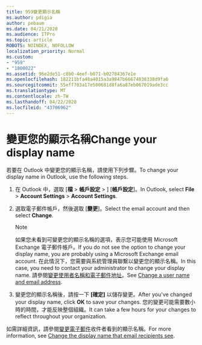 ```yaml
---
title: 959變更顯示名稱
ms.author: pdigia
author: pebaum
ms.date: 04/21/2020
ms.audience: ITPro
ms.topic: article
ROBOTS: NOINDEX, NOFOLLOW
localization_priority: Normal
ms.custom:
- "959"
- "1800022"
ms.assetid: 96e2de51-c8b0-4eef-b071-b02784367e1e
ms.openlocfilehash: 182211bfa48a4015a3a9847b66674838338d9fa6
ms.sourcegitcommit: 55eff703a17e500681d8fa6a87eb067019ade3cc
ms.translationtype: MT
ms.contentlocale: zh-TW
ms.lasthandoff: 04/22/2020
ms.locfileid: "43706962"
---
```

# <a name="change-your-display-name"></a><span data-ttu-id="c5bf8-102">變更您的顯示名稱</span><span class="sxs-lookup"><span data-stu-id="c5bf8-102">Change your display name</span></span>
  
<span data-ttu-id="c5bf8-103">若要在 Outlook 中變更您的顯示名稱，請使用下列步驟。</span><span class="sxs-lookup"><span data-stu-id="c5bf8-103">To change your display name in Outlook, use the following steps.</span></span>
  
1. <span data-ttu-id="c5bf8-104">在 Outlook 中，選取 [**檔** \> **帳戶設定** \> ] [**帳戶設定**]。</span><span class="sxs-lookup"><span data-stu-id="c5bf8-104">In Outlook, select **File** \> **Account Settings** \> **Account Settings**.</span></span>

2. <span data-ttu-id="c5bf8-105">選取電子郵件帳戶，然後選取 [**變更**]。</span><span class="sxs-lookup"><span data-stu-id="c5bf8-105">Select the email account and then select **Change**.</span></span>

    > [!NOTE]
    > <span data-ttu-id="c5bf8-106">如果您未看到可變更您的顯示名稱的選項，表示您可能使用 Microsoft Exchange 電子郵件帳戶。</span><span class="sxs-lookup"><span data-stu-id="c5bf8-106">If you do not see the option to change your display name, you are probably using a Microsoft Exchange email account.</span></span> <span data-ttu-id="c5bf8-107">在此情況下，您需要與系統管理員聯繫以變更您的顯示名稱。</span><span class="sxs-lookup"><span data-stu-id="c5bf8-107">In this case, you need to contact your administrator to change your display name.</span></span> <span data-ttu-id="c5bf8-108">請參閱[變更使用者名稱和電子郵件地址](https://docs.microsoft.com/office365/admin/add-users/change-a-user-name-and-email-address)。</span><span class="sxs-lookup"><span data-stu-id="c5bf8-108">See [Change a user name and email address](https://docs.microsoft.com/office365/admin/add-users/change-a-user-name-and-email-address).</span></span>
  
3. <span data-ttu-id="c5bf8-109">變更您的顯示名稱後，請按一下 **[確定]** 以儲存變更。</span><span class="sxs-lookup"><span data-stu-id="c5bf8-109">After you've changed your display name, click **OK** to save your changes.</span></span> <span data-ttu-id="c5bf8-110">您的變更可能需要數小時的時間，才能反映整個組織。</span><span class="sxs-lookup"><span data-stu-id="c5bf8-110">It can take a few hours for your changes to reflect throughout your organization.</span></span>

<span data-ttu-id="c5bf8-111">如需詳細資訊，請參閱[變更電子郵件](https://support.office.com/article/2b53331a-ba2a-4803-88dc-ac9fe376c8a9.aspx)收件者看到的顯示名稱。</span><span class="sxs-lookup"><span data-stu-id="c5bf8-111">For more information, see [Change the display name that email recipients see](https://support.office.com/article/2b53331a-ba2a-4803-88dc-ac9fe376c8a9.aspx).</span></span>
  